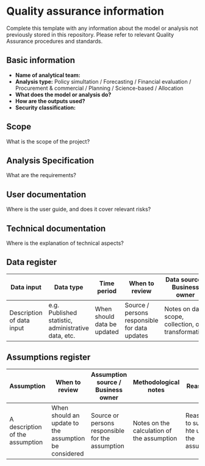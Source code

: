 # Quality assurance information

Complete this template with any information about the model or analysis not previously stored in this repository. Please refer to relevant Quality Assurance procedures and standards.

## Basic information

* **Name of analytical team:** 
* **Analysis type:** Policy simultation / Forecasting / Financial evaluation / Procurement & commercial / Planning / Science-based / Allocation
* **What does the model or analysis do?** 
* **How are the outputs used?** 
* **Security classification:** 

## Scope
What is the scope of the project?

## Analysis Specification
What are the requirements?

## User documentation
Where is the user guide, and does it cover relevant risks?

## Technical documentation
Where is the explanation of technical aspects?

## Data register

| Data input | Data type | Time period | When to review | Data source / Business owner | Methodological notes | Reasoning | Quality RAG | Suitability RAG | Impact RAG |
| ---- | ---- | ---- | ---- | ---- | ---- | ---- | ---- | ---- | ---- |
| Description of data input | e.g. Published statistic, administrative data, etc. | When should data be updated | Source / persons responsible for data updates | Notes on data scope, collection, or transformation | Reasoning to support the use of the data input | Quality of assumptions | Suitability of data for analysis | Impact of assumptions on main outputs |

## Assumptions register

| Assumption | When to review | Assumption source / Business owner | Methodological notes | Reasoning | Quality RAG | Impact RAG |
| ---- | ---- | ---- | ---- | ---- | ---- | ---- |
| A description of the assumption | When should an update to the assumption be considered | Source or persons responsible for the assumption | Notes on the calculation of the assumption | Reasoning to support hte use of the assumption | Quality of the assumption | Impact of the assumption on the main outputs |

